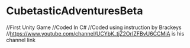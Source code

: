 # CubetasticAdventuresBeta
//First Unity Game 
//Coded In C#
//Coded using instruction by Brackeys
//https://www.youtube.com/channel/UCYbK_tjZ2OrIZFBvU6CCMiA is his channel link
